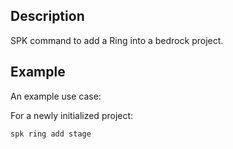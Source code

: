 ## Description

SPK command to add a Ring into a bedrock project.

## Example

An example use case:

For a newly initialized project:

`spk ring add stage`
